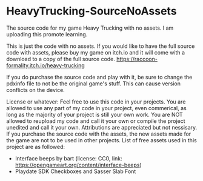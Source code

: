 # HeavyTrucking-SourceNoAssets
The source code for my game Heavy Trucking with no assets. I am uploading this promote learning.

This is just the code with no assets. If you would like to have the full source code with assets, please buy my game on itch.io and it will come with a download to a copy of the full source code.
https://raccoon-formality.itch.io/heavy-trucking

If you do purchase the source code and play with it, be sure to change the pdxinfo file to not be the original game's stuff. This can cause version conflicts on the device.

License or whatever:
  Feel free to use this code in your projects. You are allowed to use any part of my code in your project, even commerical, as long as the majority of your project is still your own work. You are NOT allowed to reupload my code and call it your own or compile the project unedited and call it your own. Attributions are appreciated but not nessisary. If you purchase the source code with the assets, the new assets made for the game are not to be used in other projects. List of free assets used in this project are as followed:

  - Interface beeps by bart (license: CC0, link: https://opengameart.org/content/interface-beeps)
  - Playdate SDK Checkboxes and Sasser Slab Font
  
